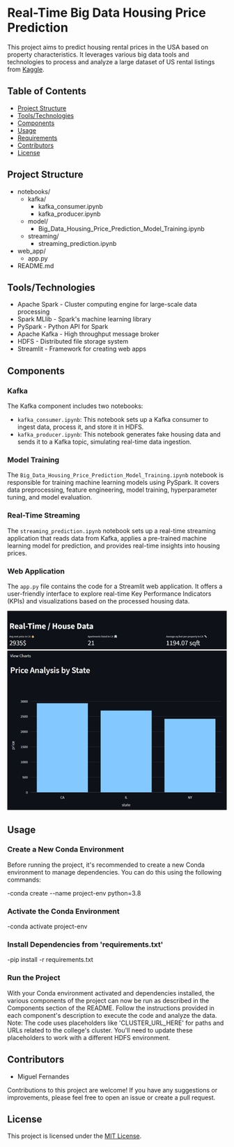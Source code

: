 # Real-Time Big Data Housing Price Prediction

This project aims to predict housing rental prices in the USA based on property characteristics. It leverages various big data tools and technologies to process and analyze a large dataset of US rental listings from [Kaggle](https://www.kaggle.com/datasets/austinreese/usa-housing-listings).

## Table of Contents
- [Project Structure](#project-structure)
- [Tools/Technologies](#tools/technologies)
- [Components](#components)
- [Usage](#usage)
- [Requirements](#requirements)
- [Contributors](#contributors)
- [License](#license)

## Project Structure

- notebooks/
  - kafka/
    - kafka_consumer.ipynb
    - kafka_producer.ipynb
  - model/
    - Big_Data_Housing_Price_Prediction_Model_Training.ipynb
  - streaming/
    - streaming_prediction.ipynb
- web_app/
  - app.py
- README.md

## Tools/Technologies

- Apache Spark - Cluster computing engine for large-scale data processing
- Spark MLlib - Spark's machine learning library
- PySpark - Python API for Spark
- Apache Kafka - High throughput message broker
- HDFS - Distributed file storage system
- Streamlit - Framework for creating web apps

## Components

### Kafka

The Kafka component includes two notebooks:
- `kafka_consumer.ipynb`: This notebook sets up a Kafka consumer to ingest data, process it, and store it in HDFS.
- `kafka_producer.ipynb`: This notebook generates fake housing data and sends it to a Kafka topic, simulating real-time data ingestion.

### Model Training

The `Big_Data_Housing_Price_Prediction_Model_Training.ipynb` notebook is responsible for training machine learning models using PySpark. It covers data preprocessing, feature engineering, model training, hyperparameter tuning, and model evaluation.

### Real-Time Streaming

The `streaming_prediction.ipynb` notebook sets up a real-time streaming application that reads data from Kafka, applies a pre-trained machine learning model for prediction, and provides real-time insights into housing prices.

### Web Application

The `app.py` file contains the code for a Streamlit web application. It offers a user-friendly interface to explore real-time Key Performance Indicators (KPIs) and visualizations based on the processed housing data.

![Example of different metrics shown in the web app](./img/img1.png)
![Example of different metrics shown in the web app](./img/img2.png)

## Usage

### Create a New Conda Environment

Before running the project, it's recommended to create a new Conda environment to manage dependencies. You can do this using the following commands:

-conda create --name project-env python=3.8

### Activate the Conda Environment

-conda activate project-env

### Install Dependencies from 'requirements.txt'

-pip install -r requirements.txt

### Run the Project 

With your Conda environment activated and dependencies installed, the various components of the project can now be run as described in the Components section of the README. Follow the instructions provided in each component's description to execute the code and analyze the data.
Note: The code uses placeholders like 'CLUSTER_URL_HERE' for paths and URLs related to the college's cluster. You'll need to update these placeholders to work with a different HDFS environment.

## Contributors

- Miguel Fernandes

Contributions to this project are welcome! If you have any suggestions or improvements, please feel free to open an issue or create a pull request.

## License

This project is licensed under the [MIT License](LICENSE).


